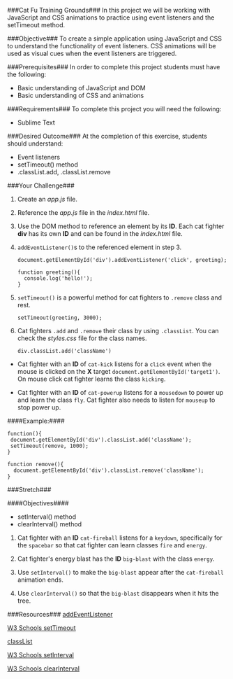 ###Cat Fu Training Grounds###
In this project we will be working with JavaScript and CSS animations to practice using event listeners and the setTimeout method.

###Objective###
To create a simple application using JavaScript and CSS to understand the functionality of event listeners. CSS animations will be used as visual cues when the event listeners are triggered.

###Prerequisites###
In order to complete this project students must have the following:
* Basic understanding of JavaScript and DOM
* Basic understanding of CSS and animations

###Requirements###
To complete this project you will need the following:
* Sublime Text

###Desired Outcome###
At the completion of this exercise, students should understand:
* Event listeners
* setTimeout() method
* .classList.add, .classList.remove

###Your Challenge###
1. Create an *app.js* file.
2. Reference the *app.js* file in the *index.html* file.
3. Use the DOM method to reference an element by its **ID**. Each cat fighter **div** has its own **ID** and can be found in the *index.html* file.
4. `addEventListener()`s to the referenced element in step 3.

    ```
    document.getElementById('div').addEventListener('click', greeting);

    function greeting(){
      console.log('hello!');
    }
    ```

5. `setTimeout()` is a powerful method for cat fighters to `.remove` class and rest.

    ```
    setTimeout(greeting, 3000);
    ```

6. Cat fighters `.add` and `.remove` their class by using `.classList`. You can check the *styles.css* file for the class names.

    ```
    div.classList.add('className')
    ```

* Cat fighter with an **ID** of `cat-kick` listens for a `click` event when the mouse is clicked on the **X** target `document.getElementById('target1')`. On mouse click cat fighter learns the class `kicking`.


* Cat fighter with an **ID** of `cat-powerup` listens for a `mousedown` to power up and learn the class `fly`. Cat fighter also needs to listen for `mouseup` to stop power up.

####Example:####
```
function(){
 document.getElementById('div').classList.add('className');
 setTimeout(remove, 1000);
}

function remove(){
  document.getElementById('div').classList.remove('className');
}
```

###Stretch###

####Objectives####
* setInterval() method
* clearInterval() method


1. Cat fighter with an **ID** `cat-fireball` listens for a `keydown`, specifically for the `spacebar` so that cat fighter can learn classes `fire` and `energy`.

2. Cat fighter's energy blast has the **ID** `big-blast` with the class `energy`.

3. Use `setInterval()` to make the `big-blast` appear after the `cat-fireball` animation ends.

4. Use `clearInterval()` so that the `big-blast` disappears when it hits the tree.


###Resources###
[addEventListener](http://www.w3schools.com/js/js_htmldom_eventlistener.asp)

[W3 Schools setTimeout](http://www.w3schools.com/jsref/met_win_settimeout.asp)

[classList](http://www.w3schools.com/jsref/prop_element_classlist.asp)

[W3 Schools setInterval](http://www.w3schools.com/jsref/met_win_setinterval.asp)

[W3 Schools clearInterval](http://www.w3schools.com/jsref/met_win_clearinterval.asp)


